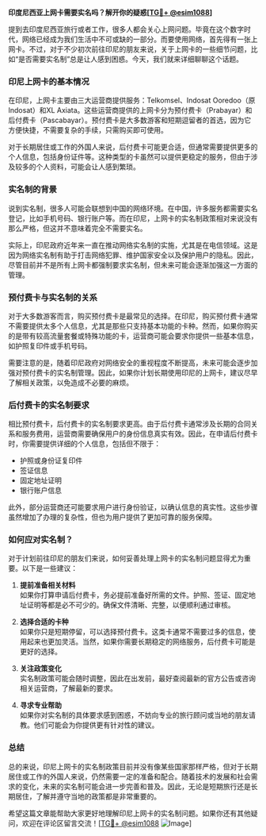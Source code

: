 **印度尼西亚上网卡需要实名吗？解开你的疑惑[[TG💪+ @esim1088](https://t.me/s/esim1088)]**

提到去印度尼西亚旅行或者工作，很多人都会关心上网问题。毕竟在这个数字时代，网络已经成为我们生活中不可或缺的一部分。而要使用网络，首先得有一张上网卡。不过，对于不少初次前往印尼的朋友来说，关于上网卡的一些细节问题，比如“是否需要实名制”总是让人感到困惑。今天，我们就来详细聊聊这个话题。

### 印尼上网卡的基本情况

在印尼，上网卡主要由三大运营商提供服务：Telkomsel、Indosat Ooredoo（原Indosat）和XL Axiata。这些运营商提供的上网卡分为预付费卡（Prabayar）和后付费卡（Pascabayar）。预付费卡是大多数游客和短期逗留者的首选，因为它方便快捷，不需要复杂的手续，只需购买即可使用。

对于长期居住或工作的外国人来说，后付费卡可能更合适，但通常需要提供更多的个人信息，包括身份证件等。这种类型的卡虽然可以提供更稳定的服务，但由于涉及较多的个人资料，可能会让人感到繁琐。

### 实名制的背景

说到实名制，很多人可能会联想到中国的网络环境。在中国，许多服务都需要实名登记，比如手机号码、银行账户等。而在印尼，上网卡的实名制政策相对来说没有那么严格，但这并不意味着完全不需要实名。

实际上，印尼政府近年来一直在推动网络实名制的实施，尤其是在电信领域。这是因为网络实名制有助于打击网络犯罪、维护国家安全以及保护用户的隐私。因此，尽管目前并不是所有上网卡都强制要求实名制，但未来可能会逐渐加强这一方面的管理。

### 预付费卡与实名制的关系

对于大多数游客而言，购买预付费卡是最常见的选择。在印尼，购买预付费卡通常不需要提供太多个人信息，尤其是那些只支持基本功能的卡种。然而，如果你购买的是带有较高流量套餐或特殊功能的卡，运营商可能会要求你提供一些基本信息，如护照复印件或手机号码。

需要注意的是，随着印尼政府对网络安全的重视程度不断提高，未来可能会逐步加强对预付费卡的实名制管理。因此，如果你计划长期使用印尼的上网卡，建议尽早了解相关政策，以免造成不必要的麻烦。

### 后付费卡的实名制要求

相比预付费卡，后付费卡的实名制要求更高。由于后付费卡通常涉及长期的合同关系和服务费用，运营商需要确保用户的身份信息真实有效。因此，在申请后付费卡时，你需要提供详细的个人信息，包括但不限于：

- 护照或身份证复印件
- 签证信息
- 固定地址证明
- 银行账户信息

此外，部分运营商还可能要求用户进行身份验证，以确认信息的真实性。这些步骤虽然增加了办理的复杂性，但也为用户提供了更加可靠的服务保障。

### 如何应对实名制？

对于计划前往印尼的朋友们来说，如何妥善处理上网卡的实名制问题显得尤为重要。以下是一些建议：

1. **提前准备相关材料**  
   如果你打算申请后付费卡，务必提前准备好所需的文件。护照、签证、固定地址证明等都是必不可少的。确保文件清晰、完整，以便顺利通过审核。

2. **选择合适的卡种**  
   如果你只是短期停留，可以选择预付费卡。这类卡通常不需要过多的信息，使用起来也更加灵活。当然，如果你需要长期稳定的网络服务，后付费卡可能是更好的选择。

3. **关注政策变化**  
   实名制政策可能会随时调整，因此在出发前，最好查阅最新的官方公告或咨询相关运营商，了解最新的要求。

4. **寻求专业帮助**  
   如果你对实名制的具体要求感到困惑，不妨向专业的旅行顾问或当地的朋友请教。他们可能会为你提供更有针对性的建议。

### 总结

总的来说，印尼上网卡的实名制政策目前并没有像某些国家那样严格，但对于长期居住或工作的外国人来说，仍然需要一定的准备和配合。随着技术的发展和社会需求的变化，未来的实名制可能会进一步完善和普及。因此，无论是短期旅行还是长期居住，了解并遵守当地的政策都是非常重要的。

希望这篇文章能帮助大家更好地理解印尼上网卡的实名制问题。如果你还有其他疑问，欢迎在评论区留言交流！[[TG💪+ @esim1088](https://t.me/s/esim1088) ![Image](https://i.postimg.cc/4NQfJmqS/Snipaste-2025-05-13-00-14-12.png)]